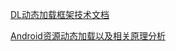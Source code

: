 [DL动态加载框架技术文档](https://blog.csdn.net/singwhatiwanna/article/details/40283117)

[Android资源动态加载以及相关原理分析](https://mp.weixin.qq.com/s?__biz=MzAxMTg2MjA2OA==&mid=2649841984&idx=1&sn=cc0b282cde3136f2fe6532cbc314e347&scene=19#wechat_redirect)